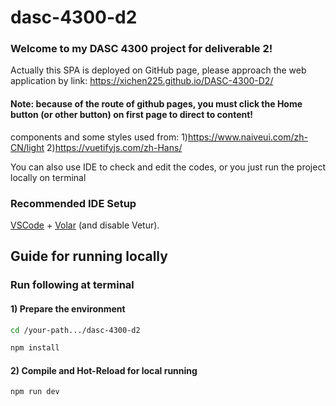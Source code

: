 # dasc-4300-d2

### Welcome to my DASC 4300 project for deliverable 2!
Actually this SPA is deployed on GitHub page, please
approach the web application by link: https://xichen225.github.io/DASC-4300-D2/
#### Note: because of the route of github pages, you must click the Home button (or other button) on first page to direct to content!


components and some styles used from:
1)https://www.naiveui.com/zh-CN/light
2)https://vuetifyjs.com/zh-Hans/

You can also use IDE to check and edit the codes,
or you just run the project locally on terminal

### Recommended IDE Setup

[VSCode](https://code.visualstudio.com/) + [Volar](https://marketplace.visualstudio.com/items?itemName=Vue.volar) (and disable Vetur).


## Guide for running locally
### Run following at terminal

#### 1) Prepare the environment
```sh
cd /your-path.../dasc-4300-d2
```

```sh
npm install
```

#### 2) Compile and Hot-Reload for local running

```sh
npm run dev
```
